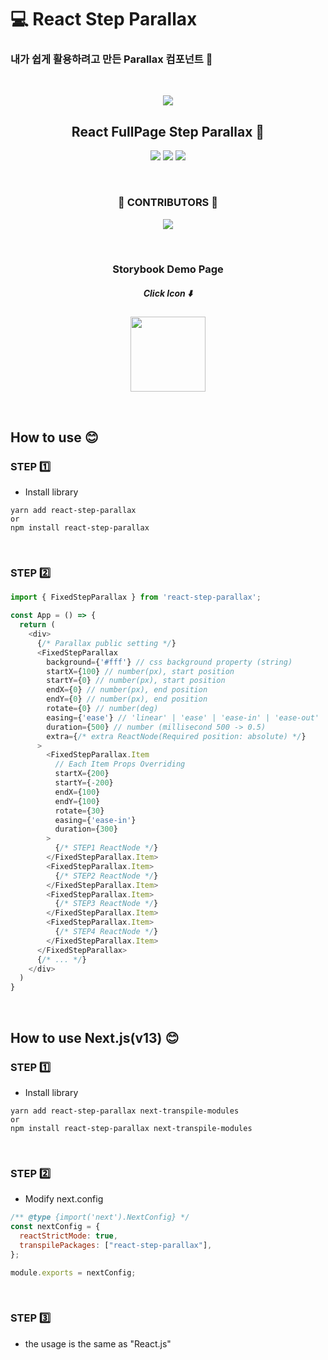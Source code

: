 # 💻 React Step Parallax
### 내가 쉽게 활용하려고 만든 Parallax 컴포넌트 💪

<br />

<p align="center">
  <a href="https://www.npmjs.com/package/react-step-parallax" target="_blank">
    <img src="https://github.com/ssi02014/react-step-parallax/assets/64779472/5b8ba080-e1c6-43e3-86a4-58165dc2a3b3" />
  </a>
</p>

<h2 align="center">React FullPage Step Parallax 🚀 </h2> 

<p align="center">
  <a href="https://www.npmjs.com/package/react-step-parallax" target="_blank">
  <img src="https://img.shields.io/npm/v/react-step-parallax.svg"></a>
  <a href="https://www.npmjs.com/package/react-step-parallax" target="_blank">
  <img src="https://img.shields.io/npm/dt/react-step-parallax.svg"></a>
  <img src="https://hits.seeyoufarm.com/api/count/incr/badge.svg?url=https%3A%2F%2Fgithub.com%2Fssi02014%2Freact-step-parallax&count_bg=%2379C83D&title_bg=%23555555&icon=&icon_color=%23E7E7E7&title=hits&edge_flat=false">
</p>

<br />

<h3 align="center">🌟 CONTRIBUTORS 🌟</h3>
<p align="center">
  <a href="https://github.com/ssi02014/react-step-parallax/graphs/contributors">
    <img src="https://contrib.rocks/image?repo=ssi02014/react-step-parallax">
  </a>
</p>

<br />

<h3 align="center">Storybook Demo Page</h3>
<h5 align="center">Click Icon ⬇️</h5>
<p align="center">
  <a href="https://ssi02014.github.io/react-step-parallax">
    <img src="https://user-images.githubusercontent.com/64779472/220122236-c90ae4a5-8271-41df-b150-230b97991d41.png" width="120">
  </a>
</p>

<br />

## How to use 😊
### STEP 1️⃣
- Install library
```
yarn add react-step-parallax
or
npm install react-step-parallax
```

<br />

### STEP 2️⃣
```js
import { FixedStepParallax } from 'react-step-parallax';

const App = () => {
  return (
    <div>
      {/* Parallax public setting */}
      <FixedStepParallax
        background={'#fff'} // css background property (string)
        startX={100} // number(px), start position
        startY={0} // number(px), start position
        endX={0} // number(px), end position
        endY={0} // number(px), end position
        rotate={0} // number(deg)
        easing={'ease'} // 'linear' | 'ease' | 'ease-in' | 'ease-out' | 'ease-in-out'
        duration={500} // number (millisecond 500 -> 0.5)
        extra={/* extra ReactNode(Required position: absolute) */}
      >
        <FixedStepParallax.Item
          // Each Item Props Overriding
          startX={200} 
          startY={-200}
          endX={100} 
          endY={100}
          rotate={30}
          easing={'ease-in'} 
          duration={300} 
        >
          {/* STEP1 ReactNode */}
        </FixedStepParallax.Item>
        <FixedStepParallax.Item>
          {/* STEP2 ReactNode */}
        </FixedStepParallax.Item>
        <FixedStepParallax.Item>
          {/* STEP3 ReactNode */}
        </FixedStepParallax.Item>
        <FixedStepParallax.Item>
          {/* STEP4 ReactNode */}
        </FixedStepParallax.Item>
      </FixedStepParallax>
      {/* ... */}
    </div>
  )
}
```

<br />

## How to use Next.js(v13) 😊
### STEP 1️⃣
- Install library
```
yarn add react-step-parallax next-transpile-modules
or
npm install react-step-parallax next-transpile-modules
```

<br />

### STEP 2️⃣
- Modify next.config
```js
/** @type {import('next').NextConfig} */
const nextConfig = {
  reactStrictMode: true,
  transpilePackages: ["react-step-parallax"],
};

module.exports = nextConfig;
```

<br />

### STEP 3️⃣
- the usage is the same as "React.js"

<br />
